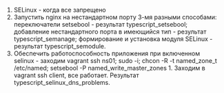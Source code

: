 1. SELinux - когда все запрещено
2. Запустить nginx на нестандартном порту 3-мя разными способами:
     переключатели setsebool - результат typescript_setsebool;
     добавление нестандартного порта в имеющийся тип - результат typescript_semanage;
     формирование и установка модуля SELinux - результат typescript_semodule.
3. Обеспечить работоспособность приложения при включенном selinux - заходим vagrant ssh ns01; sudo -i; chcon -R -t named_zone_t /etc/named; setsebool -P named_write_master_zones 1. Заходим в vagrant ssh client, все работает. Результат typescript_selinux_dns_problems.
